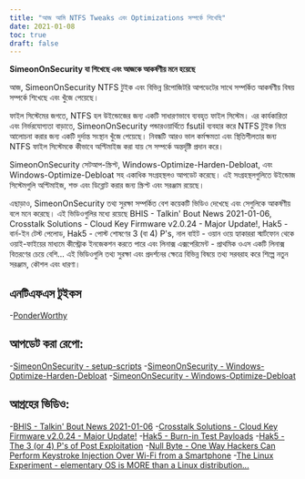 ```yaml
---
title: "আজ আমি NTFS Tweaks এবং Optimizations সম্পর্কে শিখেছি"
date: 2021-01-08
toc: true
draft: false
---
```


**SimeonOnSecurity যা শিখেছে এবং আজকে আকর্ষণীয় মনে হয়েছে**

আজ, SimeonOnSecurity NTFS টুইক এবং বিভিন্ন রিপোজিটরি আপডেটের সাথে সম্পর্কিত আকর্ষণীয় বিষয় সম্পর্কে শিখেছে এবং খুঁজে পেয়েছে।

ফাইল সিস্টেমের জগতে, NTFS হল উইন্ডোজের জন্য একটি সাধারণভাবে ব্যবহৃত ফাইল সিস্টেম। এর কার্যকারিতা এবং নির্ভরযোগ্যতা বাড়াতে, SimeonOnSecurity পন্ডারওয়ার্থিতে fsutil ব্যবহার করে NTFS টুইক নিয়ে আলোচনা করার জন্য একটি দুর্দান্ত সংস্থান খুঁজে পেয়েছে। নিবন্ধটি আরও ভাল কর্মক্ষমতা এবং স্থিতিশীলতার জন্য NTFS ফাইল সিস্টেমকে কীভাবে অপ্টিমাইজ করা যায় সে সম্পর্কে অন্তর্দৃষ্টি প্রদান করে।

SimeonOnSecurity সেটআপ-স্ক্রিপ্ট, Windows-Optimize-Harden-Debloat, এবং Windows-Optimize-Debloat সহ একাধিক সংগ্রহস্থলও আপডেট করেছে। এই সংগ্রহস্থলগুলিতে উইন্ডোজ সিস্টেমগুলি অপ্টিমাইজ, শক্ত এবং ডিব্লোট করার জন্য স্ক্রিপ্ট এবং সরঞ্জাম রয়েছে।

এছাড়াও, SimeonOnSecurity তথ্য সুরক্ষা সম্পর্কিত বেশ কয়েকটি ভিডিও দেখেছে এবং সেগুলিকে আকর্ষণীয় বলে মনে করেছে। এই ভিডিওগুলির মধ্যে রয়েছে BHIS - Talkin' Bout News 2021-01-06, Crosstalk Solutions - Cloud Key Firmware v2.0.24 - Major Update!, Hak5 - বার্ন-ইন টেস্ট পেলোড, Hak5 - পোস্ট শোষণের 3 (বা 4) P's, নাল বাইট - ওয়ান ওয়ে হ্যাকাররা স্মার্টফোন থেকে ওয়াই-ফাইয়ের মাধ্যমে কীস্ট্রোক ইনজেকশন করতে পারে এবং লিনাক্স এক্সপেরিমেন্ট - প্রাথমিক ওএস একটি লিনাক্স বিতরণের চেয়ে বেশি... এই ভিডিওগুলি তথ্য সুরক্ষা এবং প্রদর্শনের ক্ষেত্রে বিভিন্ন বিষয়ে তথ্য সরবরাহ করে শিল্পে নতুন সরঞ্জাম, কৌশল এবং ধারণা।

## এনটিএফএস টুইকস
-[PonderWorthy](https://notes.ponderworthy.com/fsutil-tweaks-for-ntfs-performance-and-reliability)

## আপডেট করা রেপো:
-[SimeonOnSecurity - setup-scripts](https://github.com/simeononsecurity/setup-scripts)
-[SimeonOnSecurity - Windows-Optimize-Harden-Debloat](https://github.com/simeononsecurity/Windows-Optimize-Harden-Debloat)
-[SimeonOnSecurity - Windows-Optimize-Debloat](https://github.com/simeononsecurity/Windows-Optimize-Debloat)

## আগ্রহের ভিডিও:
-[BHIS - Talkin' Bout News 2021-01-06](https://www.youtube.com/watch?v=-zAIdP7OA6E)
-[Crosstalk Solutions - Cloud Key Firmware v2.0.24 - Major Update!](https://www.youtube.com/watch?v=y_A-Zcc1yHM)
-[Hak5 - Burn-in Test Payloads](https://www.youtube.com/watch?v=bTRO2EHTLBQ)
-[Hak5 - The 3 (or 4) P's of Post Exploitation](https://www.youtube.com/watch?v=OcEKXyJ8oqs)
-[Null Byte - One Way Hackers Can Perform Keystroke Injection Over Wi-Fi from a Smartphone](https://www.youtube.com/watch?v=srk63urpHNA)
-[The Linux Experiment - elementary OS is MORE than a Linux distribution...](https://www.youtube.com/watch?v=FuVN6YGGmDo)
